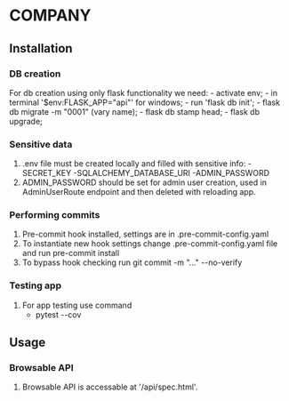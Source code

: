 # COMPANY

## Installation

### DB creation

For db creation using only flask functionality we need:
    - activate env;
    - in terminal '$env:FLASK_APP="api"' for windows;
    - run 'flask db init';
    - flask db migrate -m "0001" (vary name);
    - flask db stamp head;
    - flask db upgrade;

### Sensitive data

1. .env file must be created locally and filled with sensitive info:
    -SECRET_KEY
    -SQLALCHEMY_DATABASE_URI
    -ADMIN_PASSWORD
2. ADMIN_PASSWORD should be set for admin user creation, used in AdminUserRoute endpoint
    and then deleted with reloading app.

### Performing commits

1. Pre-commit hook installed, settings are in .pre-commit-config.yaml
2. To instantiate new hook settings change .pre-commit-config.yaml file
     and run     pre-commit install
3. To bypass hook checking run      git commit -m "..." --no-verify

### Testing app

1. For app testing use command
   - pytest --cov


## Usage

### Browsable API

1. Browsable API is accessable at '/api/spec.html'.

